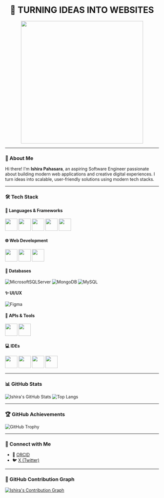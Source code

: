 <h1 align="center">🚀 TURNING IDEAS INTO WEBSITES</h1>

<p align="center">
  <img src="https://github.com/user-attachments/assets/3abe1210-d007-44e9-be5f-ea1f453dd41d" width="400"/>
</p>

---

### 👋 About Me

Hi there! I'm **Ishira Pahasara**, an aspiring Software Engineer passionate about building modern web applications and creative digital experiences. I turn ideas into scalable, user-friendly solutions using modern tech stacks.

---

### 🛠️ Tech Stack

#### 🧰 Languages & Frameworks

<p>
  <img src="https://raw.githubusercontent.com/marwin1991/profile-technology-icons/refs/heads/main/icons/javascript.png" width="40" />
  <img src="https://raw.githubusercontent.com/marwin1991/profile-technology-icons/refs/heads/main/icons/react.png" width="40" />
  <img src="https://raw.githubusercontent.com/marwin1991/profile-technology-icons/refs/heads/main/icons/node_js.png" width="40" />
  <img src="https://raw.githubusercontent.com/marwin1991/profile-technology-icons/refs/heads/main/icons/express.png" width="40" />
  <img src="https://raw.githubusercontent.com/marwin1991/profile-technology-icons/refs/heads/main/icons/spring.png" width="40" />
</p>

#### 🌐 Web Development

<p>
  <img src="https://raw.githubusercontent.com/marwin1991/profile-technology-icons/refs/heads/main/icons/html.png" width="40" />
  <img src="https://raw.githubusercontent.com/marwin1991/profile-technology-icons/refs/heads/main/icons/css.png" width="40" />
  <img src="https://raw.githubusercontent.com/marwin1991/profile-technology-icons/refs/heads/main/icons/tailwind_css.png" width="40" />
</p>

#### 🧪 Databases

![MicrosoftSQLServer](https://img.shields.io/badge/Microsoft%20SQL%20Server-CC2927?style=for-the-badge&logo=microsoft%20sql%20server&logoColor=white)
![MongoDB](https://img.shields.io/badge/MongoDB-%234ea94b.svg?style=for-the-badge&logo=mongodb&logoColor=white)
![MySQL](https://img.shields.io/badge/mysql-4479A1.svg?style=for-the-badge&logo=mysql&logoColor=white)

#### ✨ UI/UX

![Figma](https://img.shields.io/badge/figma-%23F24E1E.svg?style=for-the-badge&logo=figma&logoColor=white)

#### 🔁 APIs & Tools

<p>
  <img src="https://raw.githubusercontent.com/marwin1991/profile-technology-icons/refs/heads/main/icons/rest.png" width="40" />
  <img src="https://raw.githubusercontent.com/marwin1991/profile-technology-icons/refs/heads/main/icons/git.png" width="40" />
</p>

#### 💻 IDEs

<p>
  <img src="https://raw.githubusercontent.com/marwin1991/profile-technology-icons/refs/heads/main/icons/intellij.png" width="40" />
  <img src="https://raw.githubusercontent.com/marwin1991/profile-technology-icons/refs/heads/main/icons/webstorm.png" width="40" />
  <img src="https://raw.githubusercontent.com/marwin1991/profile-technology-icons/refs/heads/main/icons/pycharm.png" width="40" />
  <img src="https://raw.githubusercontent.com/marwin1991/profile-technology-icons/refs/heads/main/icons/visual_studio_code.png" width="40" />
</p>

---

### 📊 GitHub Stats

![Ishira's GitHub Stats](https://github-readme-stats.vercel.app/api?username=ishira-web&show_icons=true&theme=radical)
![Top Langs](https://github-readme-stats.vercel.app/api/top-langs/?username=ishira-web&layout=compact&theme=radical)

---

### 🏆 GitHub Achievements

![GitHub Trophy](https://github-profile-trophy.vercel.app/?username=ishira-web&theme=radical)

---

### 🔗 Connect with Me

- 📘 [ORCID](https://orcid.org/0009-0006-9910-2091)
- 🐦 [X (Twitter)](https://x.com/pahazara)

---


### 📅 GitHub Contribution Graph

[![Ishira's Contribution Graph](https://github-readme-activity-graph.vercel.app/graph?username=ishira-web&theme=react-dark)](https://github.com/Ashutosh00710/github-readme-activity-graph)

